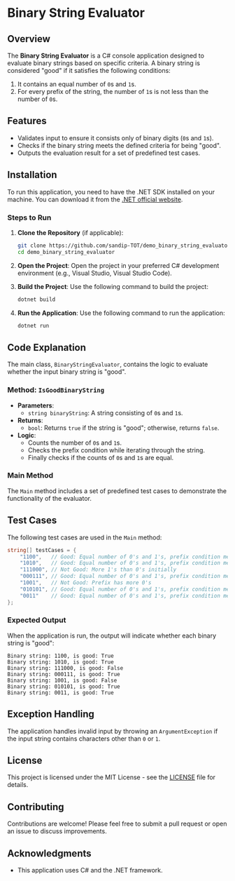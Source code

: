 # Binary String Evaluator

## Overview

The **Binary String Evaluator** is a C# console application designed to evaluate binary strings based on specific criteria. A binary string is considered "good" if it satisfies the following conditions:
1. It contains an equal number of `0`s and `1`s.
2. For every prefix of the string, the number of `1`s is not less than the number of `0`s.

## Features

- Validates input to ensure it consists only of binary digits (`0`s and `1`s).
- Checks if the binary string meets the defined criteria for being "good".
- Outputs the evaluation result for a set of predefined test cases.

## Installation

To run this application, you need to have the .NET SDK installed on your machine. You can download it from the [.NET official website](https://dotnet.microsoft.com/download).

### Steps to Run

1. **Clone the Repository** (if applicable):
    ```bash
    git clone https://github.com/sandip-TOT/demo_binary_string_evaluator.git
    cd demo_binary_string_evaluator
    ```

2. **Open the Project**:
    Open the project in your preferred C# development environment (e.g., Visual Studio, Visual Studio Code).

3. **Build the Project**:
    Use the following command to build the project:
    ```bash
    dotnet build
    ```

4. **Run the Application**:
    Use the following command to run the application:
    ```bash
    dotnet run
    ```

## Code Explanation

The main class, `BinaryStringEvaluator`, contains the logic to evaluate whether the input binary string is "good".

### Method: `IsGoodBinaryString`

- **Parameters**: 
  - `string binaryString`: A string consisting of `0`s and `1`s.
- **Returns**: 
  - `bool`: Returns `true` if the string is "good"; otherwise, returns `false`.
- **Logic**:
  - Counts the number of `0`s and `1`s.
  - Checks the prefix condition while iterating through the string.
  - Finally checks if the counts of `0`s and `1`s are equal.

### Main Method

The `Main` method includes a set of predefined test cases to demonstrate the functionality of the evaluator.

## Test Cases

The following test cases are used in the `Main` method:

```csharp
string[] testCases = { 
    "1100",   // Good: Equal number of 0's and 1's, prefix condition met
    "1010",   // Good: Equal number of 0's and 1's, prefix condition met
    "111000", // Not Good: More 1's than 0's initially
    "000111", // Good: Equal number of 0's and 1's, prefix condition met
    "1001",   // Not Good: Prefix has more 0's
    "010101", // Good: Equal number of 0's and 1's, prefix condition met
    "0011"    // Good: Equal number of 0's and 1's, prefix condition met
};
```

### Expected Output

When the application is run, the output will indicate whether each binary string is "good":

```
Binary string: 1100, is good: True
Binary string: 1010, is good: True
Binary string: 111000, is good: False
Binary string: 000111, is good: True
Binary string: 1001, is good: False
Binary string: 010101, is good: True
Binary string: 0011, is good: True
```

## Exception Handling

The application handles invalid input by throwing an `ArgumentException` if the input string contains characters other than `0` or `1`.

## License

This project is licensed under the MIT License - see the [LICENSE](LICENSE) file for details.

## Contributing

Contributions are welcome! Please feel free to submit a pull request or open an issue to discuss improvements.

## Acknowledgments

- This application uses C# and the .NET framework.
```